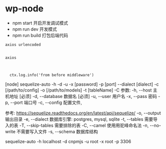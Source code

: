# wp-node

- npm start 开启开发调试模式
- npm run dev 开发模式
- npm run build 打包后端代码


```
axios urlencoded


```

```
axios 



```

```
  ctx.log.info('from before middleware')

```

[node] sequelize-auto -h <host> -d <database> -u <user> -x [password] -p [port] --dialect [dialect] -c [/path/to/config] -o [/path/to/models] -t [tableName] -C 参数: -h, --host 主机地址 [必须] -d, --database 数据名 [必须] -u, --user 用户名 -x, --pass 密码 -p, --port 端口号 -c, --config 配置文件,

参考: https://sequelize.readthedocs.org/en/latest/api/sequelize/ -o, --output 输出目录 -e, --dialect 数据库引擎: postgres, mysql, sqlite -t, --tables 需要导入的表 -T, --skip-tables 需要排除的表 -C, --camel 使用用驼峰命名法 -n, --no-write 不需要写入文件 -s, --schema 数据库结构 


sequelize-auto -h localhost -d cnpmjs -u root -x root -p 3306